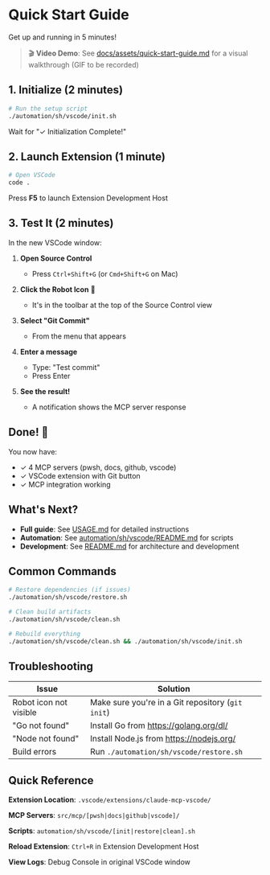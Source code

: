 # Quick Start Guide

Get up and running in 5 minutes!

> 🎬 **Video Demo**: See [docs/assets/quick-start-guide.md](docs/assets/quick-start-guide.md) for a visual walkthrough (GIF to be recorded)

## 1. Initialize (2 minutes)

```bash
# Run the setup script
./automation/sh/vscode/init.sh
```

Wait for "✓ Initialization Complete!"

## 2. Launch Extension (1 minute)

```bash
# Open VSCode
code .
```

Press **F5** to launch Extension Development Host

## 3. Test It (2 minutes)

In the new VSCode window:

1. **Open Source Control**
   - Press `Ctrl+Shift+G` (or `Cmd+Shift+G` on Mac)

2. **Click the Robot Icon** 🤖
   - It's in the toolbar at the top of the Source Control view

3. **Select "Git Commit"**
   - From the menu that appears

4. **Enter a message**
   - Type: "Test commit"
   - Press Enter

5. **See the result!**
   - A notification shows the MCP server response

## Done! 🎉

You now have:

- ✓ 4 MCP servers (pwsh, docs, github, vscode)
- ✓ VSCode extension with Git button
- ✓ MCP integration working

## What's Next?

- **Full guide**: See [USAGE.md](USAGE.md) for detailed instructions
- **Automation**: See [automation/sh/vscode/README.md](automation/sh/vscode/README.md) for scripts
- **Development**: See [README.md](README.md) for architecture and development

## Common Commands

```bash
# Restore dependencies (if issues)
./automation/sh/vscode/restore.sh

# Clean build artifacts
./automation/sh/vscode/clean.sh

# Rebuild everything
./automation/sh/vscode/clean.sh && ./automation/sh/vscode/init.sh
```

## Troubleshooting

| Issue | Solution |
|-------|----------|
| Robot icon not visible | Make sure you're in a Git repository (`git init`) |
| "Go not found" | Install Go from <https://golang.org/dl/> |
| "Node not found" | Install Node.js from <https://nodejs.org/> |
| Build errors | Run `./automation/sh/vscode/restore.sh` |

## Quick Reference

**Extension Location**: `.vscode/extensions/claude-mcp-vscode/`

**MCP Servers**: `src/mcp/[pwsh|docs|github|vscode]/`

**Scripts**: `automation/sh/vscode/[init|restore|clean].sh`

**Reload Extension**: `Ctrl+R` in Extension Development Host

**View Logs**: Debug Console in original VSCode window
